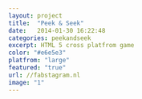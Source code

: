 ```yaml
---
layout: project
title:  "Peek & Seek"
date:   2014-01-30 16:22:48
categories: peekandseek
excerpt: HTML 5 cross platfrom game
color: "#e6e5e3"
platfrom: "large"
featured: "true"
url: //fabstagram.nl
image: "1"
---
```

